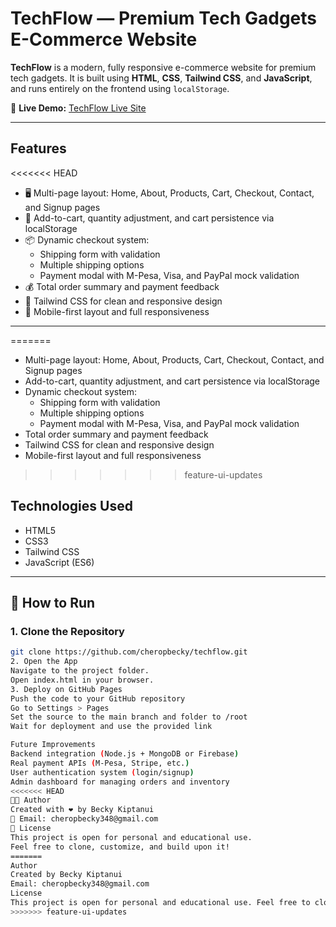 # TechFlow — Premium Tech Gadgets E-Commerce Website

**TechFlow** is a modern, fully responsive e-commerce website for premium tech gadgets. It is built using **HTML**, **CSS**, **Tailwind CSS**, and **JavaScript**, and runs entirely on the frontend using `localStorage`.

🔗 **Live Demo:** [TechFlow Live Site](https://cheropbecky.github.io/techflow/)

---

## Features

<<<<<<< HEAD
- 🖥️ Multi-page layout: Home, About, Products, Cart, Checkout, Contact, and Signup pages  
- 🛒 Add-to-cart, quantity adjustment, and cart persistence via localStorage  
- 📦 Dynamic checkout system:  
  - Shipping form with validation  
  - Multiple shipping options  
  - Payment modal with M-Pesa, Visa, and PayPal mock validation  
- 💰 Total order summary and payment feedback  
- 🎨 Tailwind CSS for clean and responsive design  
- 📱 Mobile-first layout and full responsiveness  

---
=======
- Multi-page layout: Home, About, Products, Cart, Checkout, Contact, and Signup pages
- Add-to-cart, quantity adjustment, and cart persistence via localStorage
- Dynamic checkout system:
  - Shipping form with validation
  - Multiple shipping options
  - Payment modal with M-Pesa, Visa, and PayPal mock validation
- Total order summary and payment feedback
- Tailwind CSS for clean and responsive design
- Mobile-first layout and full responsiveness
>>>>>>> feature-ui-updates

## Technologies Used

- HTML5  
- CSS3  
- Tailwind CSS  
- JavaScript (ES6)

---

## 🚀 How to Run

### 1. Clone the Repository
```bash
git clone https://github.com/cheropbecky/techflow.git
2. Open the App
Navigate to the project folder.
Open index.html in your browser.
3. Deploy on GitHub Pages
Push the code to your GitHub repository
Go to Settings > Pages
Set the source to the main branch and folder to /root
Wait for deployment and use the provided link

Future Improvements
Backend integration (Node.js + MongoDB or Firebase)
Real payment APIs (M-Pesa, Stripe, etc.)
User authentication system (login/signup)
Admin dashboard for managing orders and inventory
<<<<<<< HEAD
👩‍💻 Author
Created with ❤️ by Becky Kiptanui
📧 Email: cheropbecky348@gmail.com
📄 License
This project is open for personal and educational use.
Feel free to clone, customize, and build upon it!
=======
Author
Created by Becky Kiptanui
Email: cheropbecky348@gmail.com
License
This project is open for personal and educational use. Feel free to clone, customize, and improve upon it!
>>>>>>> feature-ui-updates
